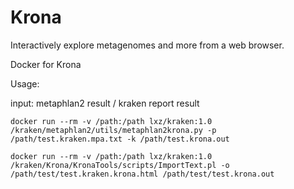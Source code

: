 # Krona
Interactively explore metagenomes and more from a web browser.

Docker for Krona

Usage: 

input: metaphlan2 result / kraken report result

    docker run --rm -v /path:/path lxz/kraken:1.0 /kraken/metaphlan2/utils/metaphlan2krona.py -p /path/test.kraken.mpa.txt -k /path/test.krona.out

    docker run --rm -v /path:/path lxz/kraken:1.0 /kraken/Krona/KronaTools/scripts/ImportText.pl -o /path/test/test.kraken.krona.html /path/test/test.krona.out
